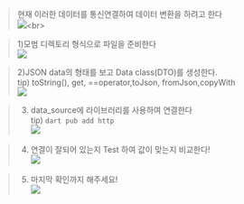 
> 현재 이러한 데이터를 통신연결하여 데이터 변환을 하려고 한다<br>
![](https://velog.velcdn.com/images/hee462/post/0932c639-17f0-4c60-8f24-96551072375b/image.png)\<br>

> 1)모범 디렉토리 형식으로 파일을 준비한다<br>
![](https://velog.velcdn.com/images/hee462/post/0e5255a4-2da2-457b-b6b7-48fe4302251d/image.png)<br>

> 2)JSON data의 형태를 보고 Data class(DTO)를 생성한다.<br>
tip) toString(), get, ==operator,toJson, fromJson,copyWith<br>
![](https://velog.velcdn.com/images/hee462/post/6888c3fa-5231-43cd-adae-b18c4a6ca61d/image.png)<br>


> 3) data_source에 라이브러리를 사용하여 연결한다<br>
tip) `dart pub add http`<br>
![](https://velog.velcdn.com/images/hee462/post/575c8cf4-10a6-4d4c-a8cf-b88961f80763/image.png)<br>

> 4) 연결이 잘되어 있는지 Test 하여 값이 맞는지 비교한다!<br>
![](https://velog.velcdn.com/images/hee462/post/b9439ba4-eba4-4e58-9b60-73f41e8e1890/image.png)<br>


>  5) 마지막 확인까지 해주세요!<br>
![](https://velog.velcdn.com/images/hee462/post/79c4f980-03c8-4afc-8e55-a0c9e35a4768/image.png)<br>




